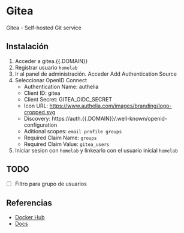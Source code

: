# Gitea

Gitea - Self-hosted Git service

## Instalación

1. Acceder a gitea.{{.DOMAIN}}
2. Registrar usuario `homelab`
3. Ir al panel de administración. Acceder Add Authentication Source
4. Seleccionar OpenID Connect
    - Authentication Name: authelia
    - Client ID: gitea
    - Client Secret: GITEA_OIDC_SECRET
    - Icon URL: https://www.authelia.com/images/branding/logo-cropped.svg
    - Discovery: https://auth.{{.DOMAIN}}/.well-known/openid-configuration
    - Aditional scopes: `email profile groups`
    - Required Claim Name: `groups`
    - Required Claim Value: `gitea_users`
5. Iniciar sesion con `homelab` y linkearlo con el usuario inicial `homelab`

## TODO

- [ ] Filtro para grupo de usuarios

## Referencias

- [Docker Hub](https://hub.docker.com/r/gitea/gitea/)
- [Docs](https://docs.gitea.com/)
